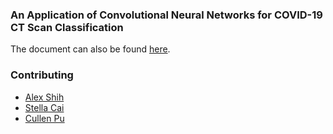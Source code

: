 ### An Application of Convolutional Neural Networks for COVID-19 CT Scan Classification

The document can also be found [here](https://www.overleaf.com/read/phxxyvtdcypm).

### Contributing

- [Alex Shih](https://github.com/ashih2018)
- [Stella Cai](https://github.com/stella-cai)
- [Cullen Pu](https://github.com/Cullenpu)
